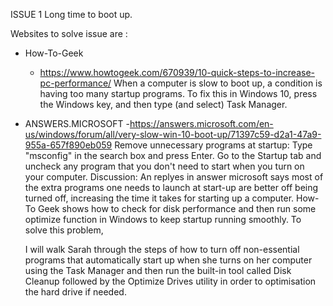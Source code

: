 ISSUE 1
Long time to boot up.

Websites to solve issue are :

* How-To-Geek
  - https://www.howtogeek.com/670939/10-quick-steps-to-increase-pc-performance/
    When a computer is slow to boot up, a condition  is having too many startup programs.
     To fix this in Windows 10, press the Windows key, and then type (and select) Task Manager.
* ANSWERS.MICROSOFT
  -https://answers.microsoft.com/en-us/windows/forum/all/very-slow-win-10-boot-up/71397c59-d2a1-47a9-955a-657f890eb059
  Remove unnecessary programs at startup: Type "msconfig" in the search box and press Enter.
   Go to the Startup tab and uncheck any program that you don't need to start when you turn on your computer.
  Discussion:
   An replyes in answer microsoft  says most of the extra programs one needs to launch at start-up are better off being turned off,
   increasing the time it takes for starting up a computer.
  How-To Geek shows how to check for disk performance and then run some optimize function in Windows to keep startup running smoothly.
   To solve this problem,

   I will walk Sarah through the steps of how to turn off non-essential programs that automatically start up
  when she turns on her computer using the Task Manager and then run the built-in tool called Disk Cleanup
   followed by the Optimize Drives utility in order to optimisation the hard drive if needed.

